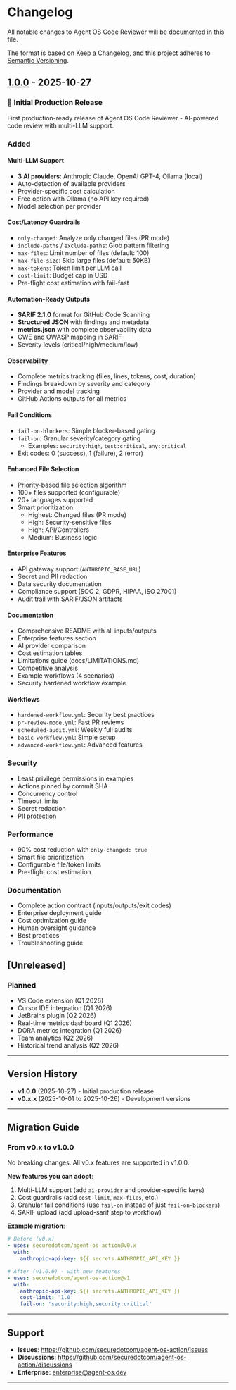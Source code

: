 # Changelog

All notable changes to Agent OS Code Reviewer will be documented in this file.

The format is based on [Keep a Changelog](https://keepachangelog.com/en/1.0.0/),
and this project adheres to [Semantic Versioning](https://semver.org/spec/v2.0.0.html).

## [1.0.0] - 2025-10-27

### 🎉 Initial Production Release

First production-ready release of Agent OS Code Reviewer - AI-powered code review with multi-LLM support.

### Added

#### Multi-LLM Support
- **3 AI providers**: Anthropic Claude, OpenAI GPT-4, Ollama (local)
- Auto-detection of available providers
- Provider-specific cost calculation
- Free option with Ollama (no API key required)
- Model selection per provider

#### Cost/Latency Guardrails
- `only-changed`: Analyze only changed files (PR mode)
- `include-paths` / `exclude-paths`: Glob pattern filtering
- `max-files`: Limit number of files (default: 100)
- `max-file-size`: Skip large files (default: 50KB)
- `max-tokens`: Token limit per LLM call
- `cost-limit`: Budget cap in USD
- Pre-flight cost estimation with fail-fast

#### Automation-Ready Outputs
- **SARIF 2.1.0** format for GitHub Code Scanning
- **Structured JSON** with findings and metadata
- **metrics.json** with complete observability data
- CWE and OWASP mapping in SARIF
- Severity levels (critical/high/medium/low)

#### Observability
- Complete metrics tracking (files, lines, tokens, cost, duration)
- Findings breakdown by severity and category
- Provider and model tracking
- GitHub Actions outputs for all metrics

#### Fail Conditions
- `fail-on-blockers`: Simple blocker-based gating
- `fail-on`: Granular severity/category gating
  - Examples: `security:high`, `test:critical`, `any:critical`
- Exit codes: 0 (success), 1 (failure), 2 (error)

#### Enhanced File Selection
- Priority-based file selection algorithm
- 100+ files supported (configurable)
- 20+ languages supported
- Smart prioritization:
  - Highest: Changed files (PR mode)
  - High: Security-sensitive files
  - High: API/Controllers
  - Medium: Business logic

#### Enterprise Features
- API gateway support (`ANTHROPIC_BASE_URL`)
- Secret and PII redaction
- Data security documentation
- Compliance support (SOC 2, GDPR, HIPAA, ISO 27001)
- Audit trail with SARIF/JSON artifacts

#### Documentation
- Comprehensive README with all inputs/outputs
- Enterprise features section
- AI provider comparison
- Cost estimation tables
- Limitations guide (docs/LIMITATIONS.md)
- Competitive analysis
- Example workflows (4 scenarios)
- Security hardened workflow example

#### Workflows
- `hardened-workflow.yml`: Security best practices
- `pr-review-mode.yml`: Fast PR reviews
- `scheduled-audit.yml`: Weekly full audits
- `basic-workflow.yml`: Simple setup
- `advanced-workflow.yml`: Advanced features

### Security
- Least privilege permissions in examples
- Actions pinned by commit SHA
- Concurrency control
- Timeout limits
- Secret redaction
- PII protection

### Performance
- 90% cost reduction with `only-changed: true`
- Smart file prioritization
- Configurable file/token limits
- Pre-flight cost estimation

### Documentation
- Complete action contract (inputs/outputs/exit codes)
- Enterprise deployment guide
- Cost optimization guide
- Human oversight guidance
- Best practices
- Troubleshooting guide

## [Unreleased]

### Planned
- VS Code extension (Q1 2026)
- Cursor IDE integration (Q1 2026)
- JetBrains plugin (Q2 2026)
- Real-time metrics dashboard (Q1 2026)
- DORA metrics integration (Q1 2026)
- Team analytics (Q2 2026)
- Historical trend analysis (Q2 2026)

---

## Version History

- **v1.0.0** (2025-10-27) - Initial production release
- **v0.x.x** (2025-10-01 to 2025-10-26) - Development versions

---

## Migration Guide

### From v0.x to v1.0.0

No breaking changes. All v0.x features are supported in v1.0.0.

**New features you can adopt**:
1. Multi-LLM support (add `ai-provider` and provider-specific keys)
2. Cost guardrails (add `cost-limit`, `max-files`, etc.)
3. Granular fail conditions (use `fail-on` instead of just `fail-on-blockers`)
4. SARIF upload (add upload-sarif step to workflow)

**Example migration**:
```yaml
# Before (v0.x)
- uses: securedotcom/agent-os-action@v0.x
  with:
    anthropic-api-key: ${{ secrets.ANTHROPIC_API_KEY }}

# After (v1.0.0) - with new features
- uses: securedotcom/agent-os-action@v1
  with:
    anthropic-api-key: ${{ secrets.ANTHROPIC_API_KEY }}
    cost-limit: '1.0'
    fail-on: 'security:high,security:critical'
```

---

## Support

- **Issues**: https://github.com/securedotcom/agent-os-action/issues
- **Discussions**: https://github.com/securedotcom/agent-os-action/discussions
- **Enterprise**: enterprise@agent-os.dev

---

[1.0.0]: https://github.com/securedotcom/agent-os-action/releases/tag/v1.0.0

